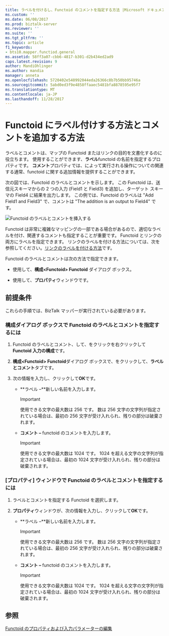 ```yaml
---
title: ラベルを付けるし、Functoid のコメントを指定する方法 |Microsoft ドキュメント
ms.custom: ''
ms.date: 06/08/2017
ms.prod: biztalk-server
ms.reviewer: ''
ms.suite: ''
ms.tgt_pltfrm: ''
ms.topic: article
f1_keywords:
- bts10.mapper.functiod.general
ms.assetid: 58ff3a07-cbb6-4817-b301-d2b434ed2ad9
caps.latest.revision: 9
author: MandiOhlinger
ms.author: mandia
manager: anneta
ms.openlocfilehash: 5720402e548992044eda26366c8b7b50bb95746a
ms.sourcegitcommit: 5abd0ed3f9e4858ffaaec5481bfa8878595e95f7
ms.translationtype: MT
ms.contentlocale: ja-JP
ms.lasthandoff: 11/28/2017
---
```

# <a name="how-to-label-and-comment-a-functoid"></a>Functoid にラベル付けする方法とコメントを追加する方法
ラベルとコメントは、マップの Functoid またはリンクの目的を文書化するのに役立ちます。 使用することができます、**ラベル**functoid の名前を指定するプロパティです。 **コメント**プロパティでは、によって実行される操作についての関連する通常、functoid に関する追加情報を提供することができます。  
  
 次の図では、Functoid のラベルとコメントを示します。 この Functoid は、送信元スキーマからの 2 つの入力 (Field1 と Field3) を追加し、ターゲット スキーマの Field4 に結果を出力します。 この例では、Functoid のラベルは "Add Field1 and Field3" で、コメントは "The addition is an output to Field4" です。  
  
 ![Functoid のラベルとコメントを挿入する](../core/media/label.gif "Label_")  
  
 Functoid は非常に複雑なマッピングの一部である場合があるので、適切なラベルを付け、関連するコメントも指定することが重要です。 Functoid とリンクの両方にラベルを指定できます。 リンクのラベルを付ける方法については、次を参照してください。[リンクのラベルを付ける方法](../core/how-to-label-a-link.md)です。  
  
 Functoid のラベルとコメントは次の方法で指定できます。  
  
-   使用して、**構成\<Functoid\> Functoid**  ダイアログ ボックス。  
  
-   使用して、**プロパティ**ウィンドウです。  
  
## <a name="prerequisites"></a>前提条件  
 これらの手順では、BizTalk マッパーが実行されている必要があります。  
  
### <a name="to-label-and-comment-a-functoid-from-configure-dialog-box"></a>構成ダイアログ ボックスで Functoid のラベルとコメントを指定するには  
  
1.  Functoid のラベルとコメント、して、をクリックを右クリックして**Functoid 入力の構成**です。  
  
2.  **構成\<Functoid\> Functoid**ダイアログ ボックスで、をクリックして、**ラベルとコメント**タブです。  
  
3.  次の情報を入力し、クリックして**OK**です。  
  
    -   **ラベル –**新しい名前を入力します。  
  
        > [!IMPORTANT]
        >  使用できる文字の最大数は 256 です。 数は 256 文字の文字列が指定されている場合は、最初の 256 文字が受け入れられ、残りの部分は破棄されます。  
  
    -   **コメント –** functoid のコメントを入力します。  
  
        > [!IMPORTANT]
        >  使用できる文字の最大数は 1024 です。 1024 を超える文字の文字列が指定されている場合は、最初の 1024 文字が受け入れられ、残りの部分は破棄されます。  
  
### <a name="to-label-and-comment-a-functoid-from-properties-window"></a>[プロパティ] ウィンドウで Functoid のラベルとコメントを指定するには  
  
1.  ラベルとコメントを指定する Functoid を選択します。  
  
2.  **プロパティ**ウィンドウが、次の情報を入力し、クリックして**OK**です。  
  
    -   **ラベル –**新しい名前を入力します。  
  
        > [!IMPORTANT]
        >  使用できる文字の最大数は 256 です。 数は 256 文字の文字列が指定されている場合は、最初の 256 文字が受け入れられ、残りの部分は破棄されます。  
  
    -   **コメント –** functoid のコメントを入力します。  
  
        > [!IMPORTANT]
        >  使用できる文字の最大数は 1024 です。 1024 を超える文字の文字列が指定されている場合は、最初の 1024 文字が受け入れられ、残りの部分は破棄されます。  
  
## <a name="see-also"></a>参照  
 [Functoid のプロパティおよび入力パラメーターの編集](../core/editing-functoid-properties-and-input-parameters.md)